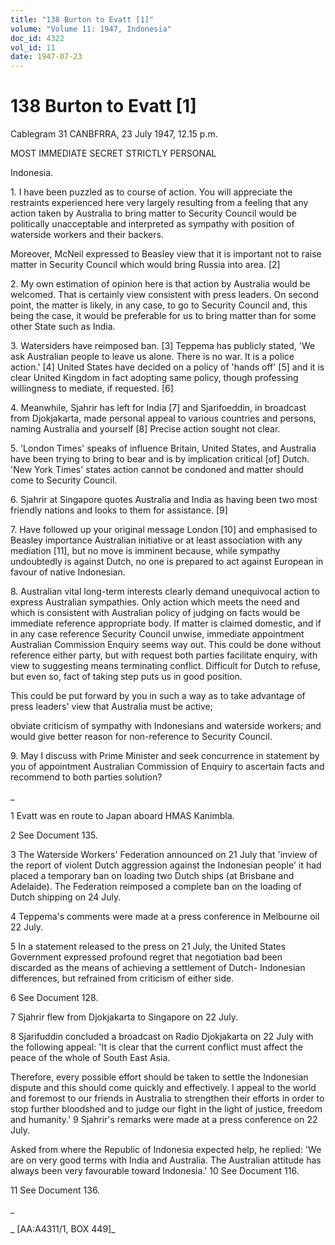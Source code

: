 ```yaml
---
title: "138 Burton to Evatt [1]"
volume: "Volume 11: 1947, Indonesia"
doc_id: 4322
vol_id: 11
date: 1947-07-23
---
```


# 138 Burton to Evatt [1]

Cablegram 31 CANBFRRA, 23 July 1947, 12.15 p.m.

MOST IMMEDIATE SECRET STRICTLY PERSONAL

Indonesia.

1\. I have been puzzled as to course of action. You will appreciate the restraints experienced here very largely resulting from a feeling that any action taken by Australia to bring matter to Security Council would be politically unacceptable and interpreted as sympathy with position of waterside workers and their backers.

Moreover, McNeil expressed to Beasley view that it is important not to raise matter in Security Council which would bring Russia into area. [2]

2\. My own estimation of opinion here is that action by Australia would be welcomed. That is certainly view consistent with press leaders. On second point, the matter is likely, in any case, to go to Security Council and, this being the case, it would be preferable for us to bring matter than for some other State such as India.

3\. Watersiders have reimposed ban. [3] Teppema has publicly stated, 'We ask Australian people to leave us alone. There is no war. It is a police action.' [4] United States have decided on a policy of 'hands off' [5] and it is clear United Kingdom in fact adopting same policy, though professing willingness to mediate, if requested. [6]

4\. Meanwhile, Sjahrir has left for India [7] and Sjarifoeddin, in broadcast from Djokjakarta, made personal appeal to various countries and persons, naming Australia and yourself [8] Precise action sought not clear.

5\. 'London Times' speaks of influence Britain, United States, and Australia have been trying to bring to bear and is by implication critical [of] Dutch. 'New York Times' states action cannot be condoned and matter should come to Security Council.

6\. Sjahrir at Singapore quotes Australia and India as having been two most friendly nations and looks to them for assistance. [9]

7\. Have followed up your original message London [10] and emphasised to Beasley importance Australian initiative or at least association with any mediation [11], but no move is imminent because, while sympathy undoubtedly is against Dutch, no one is prepared to act against European in favour of native Indonesian.

8\. Australian vital long-term interests clearly demand unequivocal action to express Australian sympathies. Only action which meets the need and which is consistent with Australian policy of judging on facts would be immediate reference appropriate body. If matter is claimed domestic, and if in any case reference Security Council unwise, immediate appointment Australian Commission Enquiry seems way out. This could be done without reference either party, but with request both parties facilitate enquiry, with view to suggesting means terminating conflict. Difficult for Dutch to refuse, but even so, fact of taking step puts us in good position.

This could be put forward by you in such a way as to take advantage of press leaders' view that Australia must be active;

obviate criticism of sympathy with Indonesians and waterside workers; and would give better reason for non-reference to Security Council.

9\. May I discuss with Prime Minister and seek concurrence in statement by you of appointment Australian Commission of Enquiry to ascertain facts and recommend to both parties solution?

_

1 Evatt was en route to Japan aboard HMAS Kanimbla.

2 See Document 135.

3 The Waterside Workers' Federation announced on 21 July that 'inview of the report of violent Dutch aggression against the Indonesian people' it had placed a temporary ban on loading two Dutch ships (at Brisbane and Adelaide). The Federation reimposed a complete ban on the loading of Dutch shipping on 24 July.

4 Teppema's comments were made at a press conference in Melbourne oil 22 July.

5 In a statement released to the press on 21 July, the United States Government expressed profound regret that negotiation bad been discarded as the means of achieving a settlement of Dutch- Indonesian differences, but refrained from criticism of either side.

6 See Document 128.

7 Sjahrir flew from Djokjakarta to Singapore on 22 July.

8 Sjarifuddin concluded a broadcast on Radio Djokjakarta on 22 July with the following appeal: 'It is clear that the current conflict must affect the peace of the whole of South East Asia.

Therefore, every possible effort should be taken to settle the Indonesian dispute and this should come quickly and effectively. I appeal to the world and foremost to our friends in Australia to strengthen their efforts in order to stop further bloodshed and to judge our fight in the light of justice, freedom and humanity.' 9 Sjahrir's remarks were made at a press conference on 22 July.

Asked from where the Republic of Indonesia expected help, he replied: 'We are on very good terms with India and Australia. The Australian attitude has always been very favourable toward Indonesia.' 10 See Document 116.

11 See Document 136.

_

_ [AA:A4311/1, BOX 449]_
